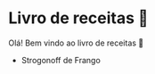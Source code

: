 # Livro de receitas :hamburger:

Olá! Bem vindo ao livro de receitas :chicken:

- Strogonoff de Frango

